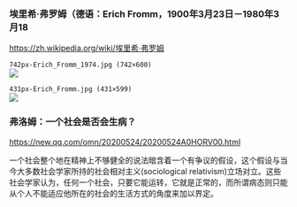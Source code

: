 ### 埃里希·弗罗姆（德语：Erich Fromm，1900年3月23日－1980年3月18
https://zh.wikipedia.org/wiki/埃里希·弗罗姆

`742px-Erich_Fromm_1974.jpg (742×600)`<br>
![](https://upload.wikimedia.org/wikipedia/commons/thumb/7/72/Erich_Fromm_1974.jpg/742px-Erich_Fromm_1974.jpg)

`431px-Erich_Fromm.jpg (431×599)`<br>
![](https://upload.wikimedia.org/wikipedia/commons/thumb/f/f8/Erich_Fromm.jpg/431px-Erich_Fromm.jpg)

### 弗洛姆：一个社会是否会生病？
https://new.qq.com/omn/20200524/20200524A0HORV00.html

一个社会整个地在精神上不够健全的说法暗含着一个有争议的假设，这个假设与当今大多数社会学家所持的社会相对主义(sociological relativism)立场对立。这些社会学家认为，任何一个社会，只要它能运转，它就是正常的，而所谓病态则只能从个人不能适应他所在的社会的生活方式的角度来加以界定。

